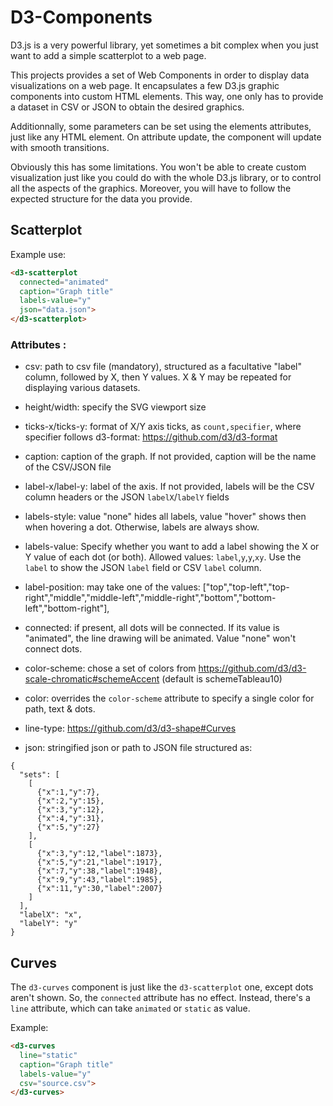 # D3-Components

D3.js is a very powerful library, yet sometimes a bit complex when you just want
to add a simple scatterplot to a web page.

This projects provides a set of Web Components in order to display data
visualizations on a web page. It encapsulates a few D3.js graphic components
into custom HTML elements. This way, one only has to provide a dataset in CSV or
JSON to obtain the desired graphics.

Additionnally, some parameters can be set using the elements attributes, just
like any HTML element. On attribute update, the component will update with
smooth transitions.

Obviously this has some limitations. You won't be able to create custom
visualization just like you could do with the whole D3.js library, or to control
all the aspects of the graphics. Moreover, you will have to follow the expected
structure for the data you provide.

## Scatterplot

Example use:

```html
<d3-scatterplot
  connected="animated"
  caption="Graph title"
  labels-value="y"
  json="data.json">
</d3-scatterplot>
```

### Attributes :

 * csv: path to csv file (mandatory), structured as a facultative "label"
 column, followed by X, then Y values. X & Y may be repeated for displaying
 various datasets.

 * height/width: specify the SVG viewport size

 * ticks-x/ticks-y: format of X/Y axis ticks, as `count,specifier`, where
 specifier follows d3-format: https://github.com/d3/d3-format
 
 * caption: caption of the graph. If not provided, caption will be the name of
 the CSV/JSON file
 
 * label-x/label-y: label of the axis. If not provided, labels will be the CSV
 column headers or the JSON `labelX`/`labelY` fields
 
 * labels-style: value "none" hides all labels, value "hover" shows then when
 hovering a dot. Otherwise, labels are always show.
 
 * labels-value: Specify whether you want to add a label showing the X or Y
 value of each dot (or both). Allowed values: `label`,`y`,`y`,`xy`. Use the
 `label` to show the JSON `label` field or CSV `label` column. 
 
 * label-position: may take one of the values: ["top","top-left","top-right","middle","middle-left","middle-right","bottom","bottom-left","bottom-right"],
 * connected: if present, all dots will be connected. If its value is "animated", the line drawing will be animated.  Value "none" won't connect dots.
 * color-scheme: chose a set of colors from https://github.com/d3/d3-scale-chromatic#schemeAccent (default is schemeTableau10)
 * color: overrides the `color-scheme` attribute to specify a single color for path, text & dots.
 * line-type: https://github.com/d3/d3-shape#Curves
 * json: stringified json or path to JSON file structured as:

```
{
  "sets": [
    [
      {"x":1,"y":7},
      {"x":2,"y":15},
      {"x":3,"y":12},
      {"x":4,"y":31},
      {"x":5,"y":27}
    ],
    [
      {"x":3,"y":12,"label":1873},
      {"x":5,"y":21,"label":1917},
      {"x":7,"y":38,"label":1948},
      {"x":9,"y":43,"label":1985},
      {"x":11,"y":30,"label":2007}
    ]
  ],
  "labelX": "x",
  "labelY": "y"
}
```

## Curves

The `d3-curves` component is just like the `d3-scatterplot` one, except dots aren't shown.
So, the `connected` attribute has no effect. Instead, there's a `line` attribute,
which can take `animated` or `static` as value.

Example:

```html
<d3-curves
  line="static"
  caption="Graph title"
  labels-value="y"
  csv="source.csv">
</d3-curves>
```
